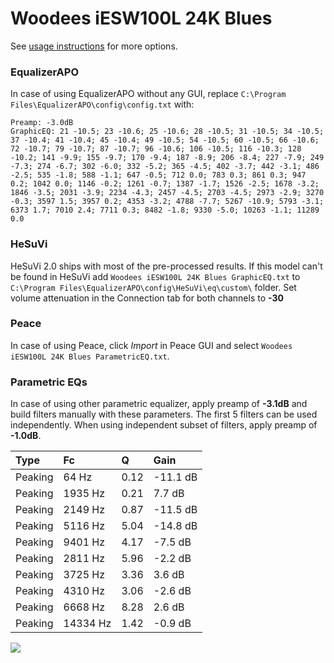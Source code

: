 # Woodees iESW100L 24K Blues
See [usage instructions](https://github.com/jaakkopasanen/AutoEq#usage) for more options.

### EqualizerAPO
In case of using EqualizerAPO without any GUI, replace `C:\Program Files\EqualizerAPO\config\config.txt`
with:
```
Preamp: -3.0dB
GraphicEQ: 21 -10.5; 23 -10.6; 25 -10.6; 28 -10.5; 31 -10.5; 34 -10.5; 37 -10.4; 41 -10.4; 45 -10.4; 49 -10.5; 54 -10.5; 60 -10.5; 66 -10.6; 72 -10.7; 79 -10.7; 87 -10.7; 96 -10.6; 106 -10.5; 116 -10.3; 128 -10.2; 141 -9.9; 155 -9.7; 170 -9.4; 187 -8.9; 206 -8.4; 227 -7.9; 249 -7.3; 274 -6.7; 302 -6.0; 332 -5.2; 365 -4.5; 402 -3.7; 442 -3.1; 486 -2.5; 535 -1.8; 588 -1.1; 647 -0.5; 712 0.0; 783 0.3; 861 0.3; 947 0.2; 1042 0.0; 1146 -0.2; 1261 -0.7; 1387 -1.7; 1526 -2.5; 1678 -3.2; 1846 -3.5; 2031 -3.9; 2234 -4.3; 2457 -4.5; 2703 -4.5; 2973 -2.9; 3270 -0.3; 3597 1.5; 3957 0.2; 4353 -3.2; 4788 -7.7; 5267 -10.9; 5793 -3.1; 6373 1.7; 7010 2.4; 7711 0.3; 8482 -1.8; 9330 -5.0; 10263 -1.1; 11289 0.0
```

### HeSuVi
HeSuVi 2.0 ships with most of the pre-processed results. If this model can't be found in HeSuVi add
`Woodees iESW100L 24K Blues GraphicEQ.txt` to `C:\Program Files\EqualizerAPO\config\HeSuVi\eq\custom\` folder.
Set volume attenuation in the Connection tab for both channels to **-30**

### Peace
In case of using Peace, click *Import* in Peace GUI and select `Woodees iESW100L 24K Blues ParametricEQ.txt`.

### Parametric EQs
In case of using other parametric equalizer, apply preamp of **-3.1dB** and build filters manually
with these parameters. The first 5 filters can be used independently.
When using independent subset of filters, apply preamp of **-1.0dB**.

| Type    | Fc       |    Q | Gain     |
|:--------|:---------|:-----|:---------|
| Peaking | 64 Hz    | 0.12 | -11.1 dB |
| Peaking | 1935 Hz  | 0.21 | 7.7 dB   |
| Peaking | 2149 Hz  | 0.87 | -11.5 dB |
| Peaking | 5116 Hz  | 5.04 | -14.8 dB |
| Peaking | 9401 Hz  | 4.17 | -7.5 dB  |
| Peaking | 2811 Hz  | 5.96 | -2.2 dB  |
| Peaking | 3725 Hz  | 3.36 | 3.6 dB   |
| Peaking | 4310 Hz  | 3.06 | -2.6 dB  |
| Peaking | 6668 Hz  | 8.28 | 2.6 dB   |
| Peaking | 14334 Hz | 1.42 | -0.9 dB  |

![](https://raw.githubusercontent.com/jaakkopasanen/AutoEq/master/results/headphonecom/sbaf-serious/Woodees%20iESW100L%2024K%20Blues/Woodees%20iESW100L%2024K%20Blues.png)